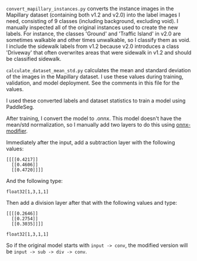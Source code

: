 `convert_mapillary_instances.py` converts the instance images in the Mapillary dataset (containing both v1.2 and v2.0) into the label images I need, consisting of 9 classes (including background, excluding void). I manually inspected all of the original instances used to create the new labels. For instance, the classes 'Ground' and 'Traffic Island' in v2.0 are sometimes walkable and other times unwalkable, so I classify them as void. I include the sidewalk labels from v1.2 because v2.0 introduces a class 'Driveway' that often overwrites areas that were sidewalk in v1.2 and should be classified sidewalk.

`calculate_dataset_mean_std.py` calculates the mean and standard deviation of the images in the Mapillary dataset. I use these values during training, validation, and model deployment. See the comments in this file for the values.

I used these converted labels and dataset statistics to train a model using PaddleSeg.

After training, I convert the model to .onnx. This model doesn't have the mean/std normalization, so I manually add two layers to do this using [onnx-modifier](https://github.com/ZhangGe6/onnx-modifier).

Immediately after the input, add a subtraction layer with the following values:
```
[[[[0.4217]]
  [[0.4606]]
  [[0.4720]]]]
```
And the following type:
```
float32[1,3,1,1]
```
Then add a division layer after that with the following values and type:
```
[[[[0.2646]]
  [[0.2754]]
  [[0.3035]]]]
```
```
float32[1,3,1,1]
```
So if the original model starts with `input -> conv`, the modified version will be `input -> sub -> div -> conv`.